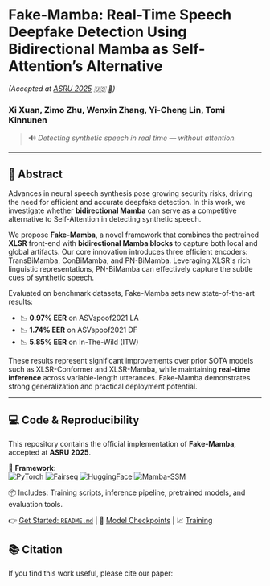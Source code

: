 # Fake-Mamba: Real-Time Speech Deepfake Detection Using Bidirectional Mamba as Self-Attention’s Alternative  
*(Accepted at [ASRU 2025](https://asru2025.org) 🇺🇸 🌴)*

### **Xi Xuan**, **Zimo Zhu**, **Wenxin Zhang**, **Yi-Cheng Lin**, **Tomi Kinnunen**

> 🔊 *Detecting synthetic speech in real time — without attention.*

---

## 📘 Abstract

Advances in neural speech synthesis pose growing security risks, driving the need for efficient and accurate deepfake detection. In this work, we investigate whether **bidirectional Mamba** can serve as a competitive alternative to Self-Attention in detecting synthetic speech.

We propose **Fake-Mamba**, a novel framework that combines the pretrained **XLSR** front-end with **bidirectional Mamba blocks** to capture both local and global artifacts. Our core innovation introduces three efficient encoders: TransBiMamba, ConBiMamba, and PN-BiMamba. Leveraging XLSR's rich linguistic representations, PN-BiMamba can effectively capture the subtle cues of synthetic speech.

Evaluated on benchmark datasets, Fake-Mamba sets new state-of-the-art results:
- 📉 **0.97% EER** on ASVspoof2021 LA
- 📉 **1.74% EER** on ASVspoof2021 DF
- 📉 **5.85% EER** on In-The-Wild (ITW)

These results represent significant improvements over prior SOTA models such as XLSR-Conformer and XLSR-Mamba, while maintaining **real-time inference** across variable-length utterances. Fake-Mamba demonstrates strong generalization and practical deployment potential.

---

## 💻 Code & Reproducibility

This repository contains the official implementation of **Fake-Mamba**, accepted at **ASRU 2025**.

🔧 **Framework**:  
[![PyTorch](https://img.shields.io/badge/PyTorch-%23EE4C2C.svg?logo=PyTorch&logoColor=white)](https://pytorch.org)
[![Fairseq](https://img.shields.io/badge/Fairseq-%23007FFF.svg?logo=Facebook&logoColor=white)](https://github.com/facebookresearch/fairseq)
[![HuggingFace](https://img.shields.io/badge/HuggingFace-%23FFD100.svg?logo=Hugging%20Face&logoColor=black)](https://huggingface.co)
[![Mamba-SSM](https://img.shields.io/badge/Mamba--SSM-%23000000.svg?logo=github&logoColor=white)](https://github.com/state-spaces/mamba)

📦 Includes: Training scripts, inference pipeline, pretrained models, and evaluation tools.

👉 [Get Started: `README.md`](./README.md) | 📂 [Model Checkpoints](./checkpoints/) | 📈 [Training](./logs/)


## 📚 Citation

If you find this work useful, please cite our paper:

```bibtex
